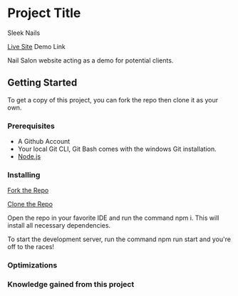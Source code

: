 # Project Title
Sleek Nails

[Live Site](https://takingcareofme.netlify.app) Demo Link

Nail Salon website acting as a demo for potential clients.

## Getting Started

To get a copy of this project, you can fork the repo then clone it as your own.

### Prerequisites
- A Github Account
- Your local Git CLI, Git Bash comes with the windows Git installation.
- [Node.js](https://nodejs.org/en)


### Installing

[Fork the Repo](https://github.com/octocat/Spoon-Knife)

[Clone the Repo](https://docs.github.com/en/repositories/creating-and-managing-repositories/cloning-a-repository)

Open the repo in your favorite IDE and run the command npm i. This will install all necessary dependencies.

To start the development server, run the command npm run start and you're off to the races!

### Optimizations

### Knowledge gained from this project

